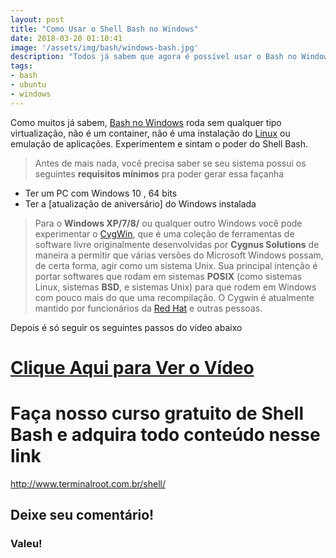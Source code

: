 ```yaml
---
layout: post
title: "Como Usar o Shell Bash no Windows"
date: 2018-03-20 01:10:41
image: '/assets/img/bash/windows-bash.jpg'
description: "Todos já sabem que agora é possível usar o Bash no Windows nativamente, então vamos dar algumas dicas."
tags:
- bash
- ubuntu
- windows
---
```


Como muitos já sabem, [Bash no Windows](https://www.microsoft.com/en-us/store/p/ubuntu/9nblggh4msv6) roda sem qualquer tipo virtualização, não é um container, não é uma instalação do [Linux](http://terminalroot.com.br/tags#linux) ou emulação de aplicações. Experimentem e sintam o poder do Shell Bash.

> Antes de mais nada, você precisa saber se seu sistema possui os seguintes __requisitos mínimos__ pra poder gerar essa façanha

- Ter um PC com Windows 10 , 64 bits
- Ter a [atualização de aniversário] do Windows instalada

> Para o __Windows XP/7/8/__ ou qualquer outro Windows você pode experimentar o [CygWin](https://www.cygwin.com/), que é uma coleção de ferramentas de software livre originalmente desenvolvidas por __Cygnus Solutions__ de maneira a permitir que várias versões do Microsoft Windows possam, de certa forma, agir como um sistema Unix. Sua principal intenção é portar softwares que rodam em sistemas __POSIX__ (como sistemas Linux, sistemas __BSD__, e sistemas Unix) para que rodem em Windows com pouco mais do que uma recompilação. O Cygwin é atualmente mantido por funcionários da [Red Hat](https://www.redhat.com/) e outras pessoas.

Depois é só seguir os seguintes passos do vídeo abaixo


# [Clique Aqui para Ver o Vídeo](https://www.youtube.com/watch?v=Mxt42P62HjY)


# Faça nosso curso gratuito de Shell Bash e adquira todo conteúdo nesse link
<http://www.terminalroot.com.br/shell/>

## Deixe seu comentário!

### Valeu!

<script async src="https://pagead2.googlesyndication.com/pagead/js/adsbygoogle.js"></script>

<!-- Informat -->
<ins class="adsbygoogle"
 style="display:block"
 data-ad-client="ca-pub-2838251107855362"
 data-ad-slot="2327980059"
 data-ad-format="auto"
 data-full-width-responsive="true"></ins>

<script>
(adsbygoogle = window.adsbygoogle || []).push({});
</script>


